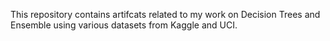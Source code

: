 This repository contains artifcats related to my work on Decision Trees and Ensemble using various datasets from Kaggle and UCI.
